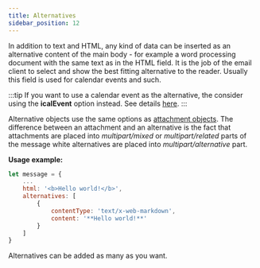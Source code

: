 ```yaml
---
title: Alternatives
sidebar_position: 12
---
```


In addition to text and HTML, any kind of data can be inserted as an alternative content of the main body - for example a word processing document with the same text as in the HTML field. It is the job of the email client to select and show the best fitting alternative to the reader. Usually this field is used for calendar events and such.

:::tip
If you want to use a calendar event as the alternative, the consider using the **icalEvent** option instead. See details [here](/message/calendar-events/).
:::

Alternative objects use the same options as [attachment objects](/attachments/). The difference between an attachment and an alternative is the fact that attachments are placed into _multipart/mixed_ or _multipart/related_ parts of the message white alternatives are placed into _multipart/alternative_ part.

**Usage example:**

```javascript
let message = {
    ...
    html: '<b>Hello world!</b>',
    alternatives: [
        {
            contentType: 'text/x-web-markdown',
            content: '**Hello world!**'
        }
    ]
}
```

Alternatives can be added as many as you want.
